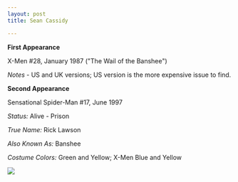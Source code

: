 ```yaml
---
layout: post
title: Sean Cassidy

---
```


**First Appearance**

X-Men #28, January 1987 ("The Wail of the Banshee")

*Notes* - US and UK versions; US version is the more expensive issue to find.

**Second Appearance**

Sensational Spider-Man #17, June 1997

*Status:* Alive - Prison

*True Name:* Rick Lawson

*Also Known As:*  Banshee

*Costume Colors:*  Green and Yellow; X-Men Blue and Yellow

<img src="http://comicfirsts.com/images/marvel/x-men-issue-28.jpg">
